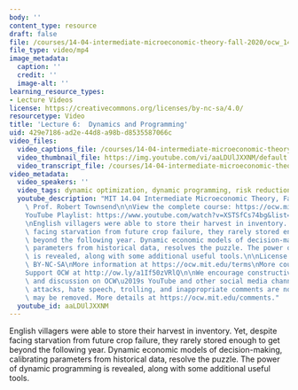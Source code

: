 ```yaml
---
body: ''
content_type: resource
draft: false
file: /courses/14-04-intermediate-microeconomic-theory-fall-2020/ocw_1404_lecture06_2020sep17_360p_16_9.mp4
file_type: video/mp4
image_metadata:
  caption: ''
  credit: ''
  image-alt: ''
learning_resource_types:
- Lecture Videos
license: https://creativecommons.org/licenses/by-nc-sa/4.0/
resourcetype: Video
title: 'Lecture 6:  Dynamics and Programming'
uid: 429e7186-ad2e-44d8-a98b-d8535587066c
video_files:
  video_captions_file: /courses/14-04-intermediate-microeconomic-theory-fall-2020/1n5PI49Z54K5RHkyou3uITyvjnxyFojjV_transcript.webvtt
  video_thumbnail_file: https://img.youtube.com/vi/aaLDUlJXXNM/default.jpg
  video_transcript_file: /courses/14-04-intermediate-microeconomic-theory-fall-2020/1n5PI49Z54K5RHkyou3uITyvjnxyFojjV_transcript.pdf
video_metadata:
  video_speakers: ''
  video_tags: dynamic optimization, dynamic programming, risk reduction, value functions
  youtube_description: "MIT 14.04 Intermediate Microeconomic Theory, Fall 2020\nInstructor:\
    \ Prof. Robert Townsend\n\nView the complete course: https://ocw.mit.edu/courses/14-04-intermediate-microeconomic-theory-fall-2020/\n\
    YouTube Playlist: https://www.youtube.com/watch?v=XSTSfCs74bg&list=PLUl4u3cNGP63wnrKge9vllow3Y2OOOKqF\n\
    \nEnglish villagers were able to store their harvest in inventory. Yet, despite\
    \ facing starvation from future crop failure, they rarely stored enough to get\
    \ beyond the following year. Dynamic economic models of decision-making, calibrating\
    \ parameters from historical data, resolves the puzzle. The power of dynamic programming\
    \ is revealed, along with some additional useful tools.\n\nLicense: Creative Commons\
    \ BY-NC-SA\nMore information at https://ocw.mit.edu/terms\nMore courses at https://ocw.mit.edu\n\
    Support OCW at http://ow.ly/a1If50zVRlQ\n\nWe encourage constructive comments\
    \ and discussion on OCW\u2019s YouTube and other social media channels. Personal\
    \ attacks, hate speech, trolling, and inappropriate comments are not allowed and\
    \ may be removed. More details at https://ocw.mit.edu/comments."
  youtube_id: aaLDUlJXXNM
---
```

English villagers were able to store their harvest in inventory. Yet, despite facing starvation from future crop failure, they rarely stored enough to get beyond the following year. Dynamic economic models of decision-making, calibrating parameters from historical data, resolve the puzzle. The power of dynamic programming is revealed, along with some additional useful tools.